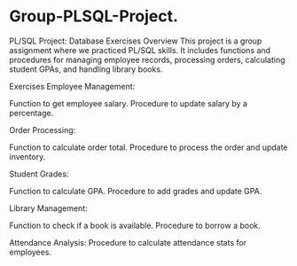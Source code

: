 # Group-PLSQL-Project.
PL/SQL Project: Database Exercises
Overview
This project is a group assignment where we practiced PL/SQL skills. It includes functions and procedures for managing employee records, processing orders, calculating student GPAs, and handling library books.

Exercises
Employee Management:

Function to get employee salary.
Procedure to update salary by a percentage.

Order Processing:

Function to calculate order total.
Procedure to process the order and update inventory.

Student Grades:

Function to calculate GPA.
Procedure to add grades and update GPA.

Library Management:

Function to check if a book is available.
Procedure to borrow a book.

Attendance Analysis:
Procedure to calculate attendance stats for employees.
